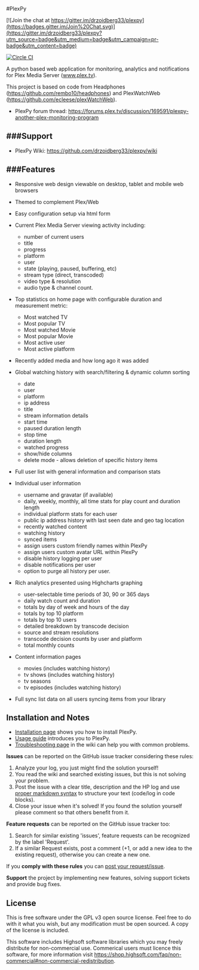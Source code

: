 #PlexPy

[![Join the chat at https://gitter.im/drzoidberg33/plexpy](https://badges.gitter.im/Join%20Chat.svg)](https://gitter.im/drzoidberg33/plexpy?utm_source=badge&utm_medium=badge&utm_campaign=pr-badge&utm_content=badge)

[![Circle CI](https://circleci.com/gh/lngarrett/docker-sonarr.svg?style=svg)](https://circleci.com/gh/lngarrett/plexpy)

A python based web application for monitoring, analytics and notifications for Plex Media Server (www.plex.tv).

This project is based on code from Headphones (https://github.com/rembo10/headphones) and PlexWatchWeb (https://github.com/ecleese/plexWatchWeb).

* PlexPy forum thread: https://forums.plex.tv/discussion/169591/plexpy-another-plex-monitoring-program


###Support
-----------
* PlexPy Wiki: https://github.com/drzoidberg33/plexpy/wiki


###Features
-----------
* Responsive web design viewable on desktop, tablet and mobile web browsers

* Themed to complement Plex/Web

* Easy configuration setup via html form

* Current Plex Media Server viewing activity including:
	* number of current users
	* title
	* progress
	* platform
	* user
	* state (playing, paused, buffering, etc)
	* stream type (direct, transcoded)
	* video type & resolution
	* audio type & channel count.
	
* Top statistics on home page with configurable duration and measurement metric:
	* Most watched TV
	* Most popular TV
	* Most watched Movie
	* Most popular Movie
	* Most active user
	* Most active platform

* Recently added media and how long ago it was added

* Global watching history with search/filtering & dynamic column sorting
	* date
	* user
	* platform
	* ip address
	* title
	* stream information details
	* start time
	* paused duration length
	* stop time
	* duration length
	* watched progress
	* show/hide columns
	* delete mode - allows deletion of specific history items

* Full user list with general information and comparison stats 

* Individual user information
	* username and gravatar (if available)
	* daily, weekly, monthly, all time stats for play count and duration length
	* individual platform stats for each user
	* public ip address history with last seen date and geo tag location
	* recently watched content
	* watching history
	* synced items
	* assign users custom friendly names within PlexPy
	* assign users custom avatar URL within PlexPy
	* disable history logging per user
	* disable notifications per user
	* option to purge all history per user.

* Rich analytics presented using Highcharts graphing
	* user-selectable time periods of 30, 90 or 365 days
	* daily watch count and duration
	* totals by day of week and hours of the day
	* totals by top 10 platform
	* totals by top 10 users
	* detailed breakdown by transcode decision
	* source and stream resolutions
	* transcode decision counts by user and platform
	* total monthly counts
	
* Content information pages
	* movies (includes watching history)
	* tv shows (includes watching history)
	* tv seasons
	* tv episodes (includes watching history)

* Full sync list data on all users syncing items from your library

## Installation and Notes

* [Installation page](../../wiki/Installation) shows you how to install PlexPy.
* [Usage guide](../../wiki/Usage-guide) introduces you to PlexPy.
* [Troubleshooting page](../../wiki/TroubleShooting) in the wiki can help you with common problems.

**Issues** can be reported on the GitHub issue tracker considering these rules:

1. Analyze your log, you just might find the solution yourself!
2. You read the wiki and searched existing issues, but this is not solving your problem.
3. Post the issue with a clear title, description and the HP log and use [proper markdown syntax](https://help.github.com/articles/github-flavored-markdown) to structure your text (code/log in code blocks). 
4. Close your issue when it's solved! If you found the solution yourself please comment so that others benefit from it.

**Feature requests** can be reported on the GitHub issue tracker too:

1. Search for similar existing 'issues', feature requests can be recognized by the label 'Request'.
2. If a similar Request exists, post a comment (+1, or add a new idea to the existing request), otherwise you can create a new one.

If you **comply with these rules** you can [post your request/issue](http://github.com/drzoidberg33/plexpy/issues).

**Support** the project by implementing new features, solving support tickets and provide bug fixes.

## License
This is free software under the GPL v3 open source license. Feel free to do with it what you wish, but any modification must be open sourced. A copy of the license is included.

This software includes Highsoft software libraries which you may freely distribute for non-commercial use. Commerical users must licence this software, for more information visit https://shop.highsoft.com/faq/non-commercial#non-commercial-redistribution.
